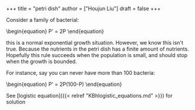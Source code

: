 +++
title = "petri dish"
author = ["Houjun Liu"]
draft = false
+++

Consider a family of bacterial:

\begin{equation}
P' = 2P
\end{equation}

this is a normal exponential growth situation. However, we know this isn't true. Because the nutrients in the petri dish has a finite amount of nutrients. Hopefully this rule succeeds when the population is small, and should stop when the growth is bounded.

For instance, say you can never have more than 100 bacteria:

\begin{equation}
P' = 2P(100-P)
\end{equation}

See [logistic equation]({{< relref "KBhlogistic_equations.md" >}}) for solution
